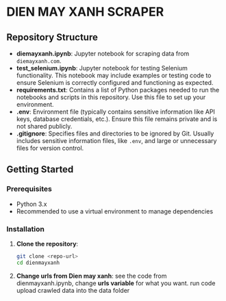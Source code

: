 # DIEN MAY XANH SCRAPER 
## Repository Structure

- **diemayxanh.ipynb**: Jupyter notebook for scraping data from `diemayxanh.com`.
- **test_selenium.ipynb**: Jupyter notebook for testing Selenium functionality. This notebook may include examples or testing code to ensure Selenium is correctly configured and functioning as expected.
- **requirements.txt**: Contains a list of Python packages needed to run the notebooks and scripts in this repository. Use this file to set up your environment.
- **.env**: Environment file (typically contains sensitive information like API keys, database credentials, etc.). Ensure this file remains private and is not shared publicly.
- **.gitignore**: Specifies files and directories to be ignored by Git. Usually includes sensitive information files, like `.env`, and large or unnecessary files for version control.

## Getting Started

### Prerequisites

- Python 3.x
- Recommended to use a virtual environment to manage dependencies

### Installation

1. **Clone the repository**:
   ```bash
   git clone <repo-url>
   cd dienmayxanh
   ```
2. **Change urls from Dien may xanh**:
    see the code from dienmayxanh.ipynb, change **urls variable** for what you want.
    run code
    upload crawled data into the data folder
